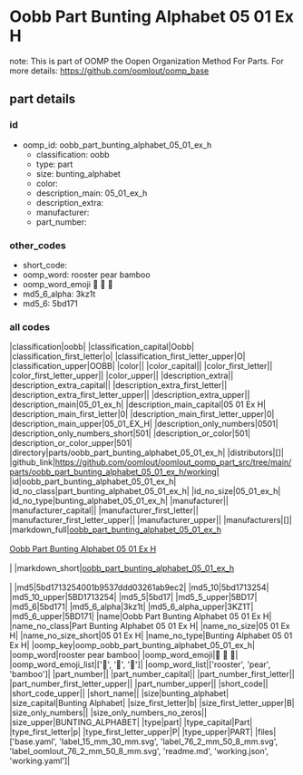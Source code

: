 # Oobb Part Bunting Alphabet 05 01 Ex H  

note: This is part of OOMP the Oopen Organization Method For Parts. For more details: https://github.com/oomlout/oomp_base

##  part details





### id
* oomp_id: oobb_part_bunting_alphabet_05_01_ex_h
  * classification: oobb
  * type: part
  * size: bunting_alphabet
  * color: 
  * description_main: 05_01_ex_h
  * description_extra: 
  * manufacturer: 
  * part_number: 

### other_codes
* short_code: 
* oomp_word: rooster pear bamboo
* oomp_word_emoji :rooster: :pear: :bamboo:
* md5_6_alpha: 3kz1t
* md5_6: 5bd171

### all codes 
|classification|oobb|
|classification_capital|Oobb|
|classification_first_letter|o|
|classification_first_letter_upper|O|
|classification_upper|OOBB|
|color||
|color_capital||
|color_first_letter||
|color_first_letter_upper||
|color_upper||
|description_extra||
|description_extra_capital||
|description_extra_first_letter||
|description_extra_first_letter_upper||
|description_extra_upper||
|description_main|05_01_ex_h|
|description_main_capital|05 01 Ex H|
|description_main_first_letter|0|
|description_main_first_letter_upper|0|
|description_main_upper|05_01_EX_H|
|description_only_numbers|0501|
|description_only_numbers_short|501|
|description_or_color|501|
|description_or_color_upper|501|
|directory|parts/oobb_part_bunting_alphabet_05_01_ex_h|
|distributors|[]|
|github_link|https://github.com/oomlout/oomlout_oomp_part_src/tree/main/parts/oobb_part_bunting_alphabet_05_01_ex_h/working|
|id|oobb_part_bunting_alphabet_05_01_ex_h|
|id_no_class|part_bunting_alphabet_05_01_ex_h|
|id_no_size|05_01_ex_h|
|id_no_type|bunting_alphabet_05_01_ex_h|
|manufacturer||
|manufacturer_capital||
|manufacturer_first_letter||
|manufacturer_first_letter_upper||
|manufacturer_upper||
|manufacturers|[]|
|markdown_full|[oobb_part_bunting_alphabet_05_01_ex_h](https://github.com/oomlout/oomlout_oomp_part_src/tree/main/parts/oobb_part_bunting_alphabet_05_01_ex_h/working)<br>[](https://github.com/oomlout/oomlout_oomp_part_src/tree/main/parts/oobb_part_bunting_alphabet_05_01_ex_h/working)<br>[Oobb Part Bunting Alphabet 05 01 Ex H](https://github.com/oomlout/oomlout_oomp_part_src/tree/main/parts/oobb_part_bunting_alphabet_05_01_ex_h/working)<br><br>|
|markdown_short|[oobb_part_bunting_alphabet_05_01_ex_h](https://github.com/oomlout/oomlout_oomp_part_src/tree/main/parts/oobb_part_bunting_alphabet_05_01_ex_h/working)<br><br>|
|md5|5bd1713254001b9537ddd03261ab9ec2|
|md5_10|5bd1713254|
|md5_10_upper|5BD1713254|
|md5_5|5bd17|
|md5_5_upper|5BD17|
|md5_6|5bd171|
|md5_6_alpha|3kz1t|
|md5_6_alpha_upper|3KZ1T|
|md5_6_upper|5BD171|
|name|Oobb Part Bunting Alphabet 05 01 Ex H|
|name_no_class|Part Bunting Alphabet 05 01 Ex H|
|name_no_size|05 01 Ex H|
|name_no_size_short|05 01 Ex H|
|name_no_type|Bunting Alphabet 05 01 Ex H|
|oomp_key|oomp_oobb_part_bunting_alphabet_05_01_ex_h|
|oomp_word|rooster pear bamboo|
|oomp_word_emoji|:rooster: :pear: :bamboo:|
|oomp_word_emoji_list|[':rooster:', ':pear:', ':bamboo:']|
|oomp_word_list|['rooster', 'pear', 'bamboo']|
|part_number||
|part_number_capital||
|part_number_first_letter||
|part_number_first_letter_upper||
|part_number_upper||
|short_code||
|short_code_upper||
|short_name||
|size|bunting_alphabet|
|size_capital|Bunting Alphabet|
|size_first_letter|b|
|size_first_letter_upper|B|
|size_only_numbers||
|size_only_numbers_no_zeros||
|size_upper|BUNTING_ALPHABET|
|type|part|
|type_capital|Part|
|type_first_letter|p|
|type_first_letter_upper|P|
|type_upper|PART|
|files|['base.yaml', 'label_15_mm_30_mm.svg', 'label_76_2_mm_50_8_mm.svg', 'label_oomlout_76_2_mm_50_8_mm.svg', 'readme.md', 'working.json', 'working.yaml']|
